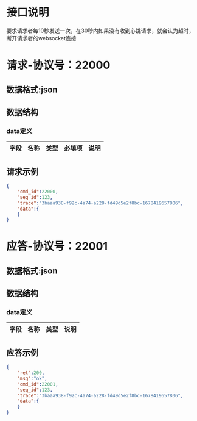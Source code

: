 # 接口说明
要求请求者每10秒发送一次，在30秒内如果没有收到心跳请求，就会认为超时，断开请求者的websocket连接
# 请求-协议号：22000
## 数据格式:json
## 数据结构
### data定义
| 字段 | 名称 | 类型 | 必填项 | 说明 |
| --- | --- |  ---  | --- | --- |
## 请求示例
```json
{
    "cmd_id":22000,
    "seq_id":123,
    "trace":"3baaa938-f92c-4a74-a228-fd49d5e2f8bc-1678419657806",
    "data":{
    }
}
```
# 应答-协议号：22001
## 数据格式:json
## 数据结构
### data定义
| 字段 | 名称 | 类型 | 说明 |
| --- | --- |  ---  | --- |
## 应答示例
```json
{
    "ret":200,
    "msg":"ok",
    "cmd_id":22001,
    "seq_id":123,
    "trace":"3baaa938-f92c-4a74-a228-fd49d5e2f8bc-1678419657806",
    "data":{
    }
}
```